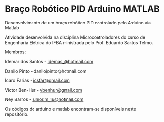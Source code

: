 # Braço Robótico PID Arduino MATLAB
Desenvolvimento de um braço robótico PID controlado pelo Arduino via Matlab

Atividade desenvolvida na disciplina Microcontroladores do curso de Engenharia Elétrica do IFBA ministrada pelo Prof. Eduardo Santos Telmo. 

Membros:

Idemar dos Santos - idemas_@hotmail.com

Danilo Pinto - danilojpinto@hotmail.com

Ícaro Farias - icsfar@gmail.com

Victor Ben-Hur - vbenhur@gmail.com

Ney Barros - junior.m_16@hotmail.com

Os códigos do arduino e matlab encontram-se disponíveis neste repositório.
